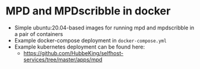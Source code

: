 # MPD and MPDscribble in docker

- Simple ubuntu:20.04-based images for running mpd and mpdscribble in a pair of containers
- Example docker-compose deployment in `docker-compose.yml`
- Example kubernetes deployment can be found here:
    - https://github.com/HubbeKing/selfhost-services/tree/master/apps/mpd
